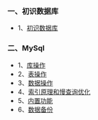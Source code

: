 ### 一、初识数据库
+ 1、[初识数据库](https://github.com/FU-9/FU-9/blob/master/%E6%95%B0%E6%8D%AE%E5%BA%93%E7%B3%BB%E5%88%97/%E5%88%9D%E8%AF%86%E6%95%B0%E6%8D%AE%E5%BA%93/1.md)

### 二、MySql
+ 1、[库操作]()
+ 2、[表操作]()
+ 3、[数据操作]()
+ 4、[索引原理和慢查询优化]()
+ 5、[内置功能]()
+ 6、[数据备份]()
